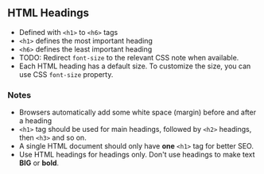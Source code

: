 ## HTML Headings
- Defined with `<h1>` to `<h6>` tags
- `<h1>` defines the most important heading
- `<h6>` defines the least important heading
- TODO: Redirect `font-size` to the relevant CSS note when available.
- Each HTML heading has a default size. To customize the size, you can use CSS `font-size` property.

### Notes
- Browsers automatically add some white space (margin) before and after a heading
- `<h1>` tag should be used for main headings, followed by `<h2>` headings, then `<h3>` and so on.
- A single HTML document should only have **one** `<h1>` tag for better SEO.
- Use HTML headings for headings only. Don't use headings to make text **BIG** or **bold**.